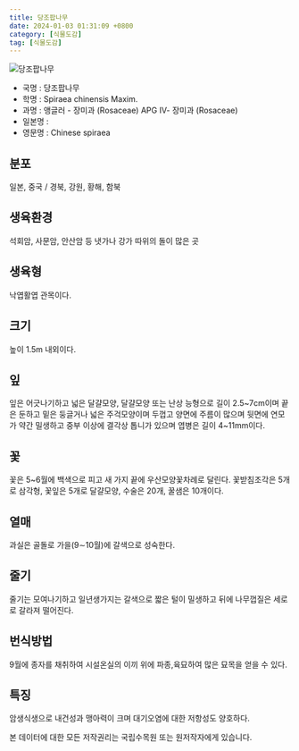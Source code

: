 ```yaml
---
title: 당조팝나무
date: 2024-01-03 01:31:09 +0800
category: [식물도감]
tag: [식물도감]
---
```




![당조팝나무](/fileUpload/plants/basic/Rosaceae/Spiraea/17150/17150_1_th2.jpg)
- 국명 : 당조팝나무
- 학명 : Spiraea chinensis Maxim.
- 과명 : 앵글러 - 장미과 (Rosaceae) APG Ⅳ- 장미과 (Rosaceae)
- 일본명 : 
- 영문명 : Chinese spiraea


## 분포
일본, 중국 / 경북, 강원, 황해, 함북
## 생육환경
석회암, 사문암, 안산암 등 냇가나 강가 따위의 돌이 많은 곳
## 생육형
낙엽활엽 관목이다.
## 크기
높이 1.5m 내외이다.
## 잎
잎은 어긋나기하고 넓은 달걀모양, 달걀모양 또는 난상 능형으로 길이 2.5~7cm이며 끝은 둔하고 밑은 둥글거나 넓은 주걱모양이며 두껍고 양면에 주름이 많으며 뒷면에 연모가 약간 밀생하고 중부 이상에 결각상 톱니가 있으며 엽병은 길이 4~11mm이다.
## 꽃
꽃은 5~6월에 백색으로 피고 새 가지 끝에 우산모양꽃차례로 달린다. 꽃받침조각은 5개로 삼각형, 꽃잎은 5개로 달걀모양, 수술은 20개, 꿀샘은 10개이다.
## 열매
과실은 골돌로 가을(9∼10월)에 갈색으로 성숙한다.
## 줄기
줄기는 모여나기하고 일년생가지는 갈색으로 짧은 털이 밀생하고 뒤에 나무껍질은 세로로 갈라져 떨어진다.
## 번식방법
9월에 종자를 채취하여 시설온실의 이끼 위에 파종,육묘하여 많은 묘목을 얻을 수 있다.
## 특징
암생식생으로 내건성과 맹아력이 크며 대기오염에 대한 저항성도 양호하다.






본 데이터에 대한 모든 저작권리는 국립수목원 또는 원저작자에게 있습니다.
